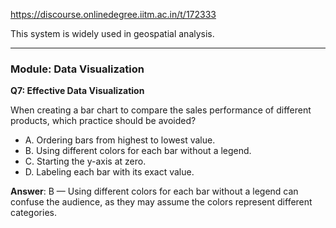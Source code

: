 https://discourse.onlinedegree.iitm.ac.in/t/172333

This system is widely used in geospatial analysis.</p>
<hr/>
<h3><a class="anchor" href="#p-617737-module-data-visualization-31" name="p-617737-module-data-visualization-31"></a>Module: Data Visualization</h3>
<p><strong>Q7: Effective Data Visualization</strong></p>
<p>When creating a bar chart to compare the sales performance of different products, which practice should be avoided?</p>
<ul>
<li>A. Ordering bars from highest to lowest value.</li>
<li>B. Using different colors for each bar without a legend.</li>
<li>C. Starting the y-axis at zero.</li>
<li>D. Labeling each bar with its exact value.</li>
</ul>
<p><strong>Answer</strong>: B — Using different colors for each bar without a legend can confuse the audience, as they may assume the colors represent different categories.